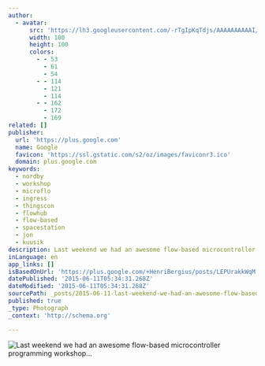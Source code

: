 ```yaml
---
author:
  - avatar:
      src: 'https://lh3.googleusercontent.com/-rTgIpKqTdjs/AAAAAAAAAAI/AAAAAAABAM8/5QywMqMDIrc/s100-c-k-no/photo.jpg'
      width: 100
      height: 100
      colors:
        - - 53
          - 61
          - 54
        - - 114
          - 121
          - 114
        - - 162
          - 172
          - 169
related: []
publisher:
  url: 'https://plus.google.com'
  name: Google
  favicon: 'https://ssl.gstatic.com/s2/oz/images/faviconr3.ico'
  domain: plus.google.com
keywords:
  - nordby
  - workshop
  - microflo
  - ingress
  - thingscon
  - flowhub
  - flow-based
  - spacestation
  - jon
  - kuusik
description: Last weekend we had an awesome flow-based microcontroller programming workshop with MicroFlo and +Flowhub organized by +Jon Nordby and +Silver Kuusik at... - Henri Bergius - Google+
inLanguage: en
app_links: []
isBasedOnUrl: 'https://plus.google.com/+HenriBergius/posts/LEPUrakkWqM'
datePublished: '2015-06-11T05:34:31.268Z'
dateModified: '2015-06-11T05:34:31.268Z'
sourcePath: _posts/2015-06-11-last-weekend-we-had-an-awesome-flow-based-microcontroller-pr.md
published: true
_type: Photograph
_context: 'http://schema.org'

---
```

![Last weekend we had an awesome flow-based microcontroller programming workshop&period;&period;&period;](https://lh3.googleusercontent.com/-NevDyIU9pmw/U7GYcTcMJxI/AAAAAAAAbdo/9TmE2-IaAY4/s379-p/PICT_20140628_140752.JPG)